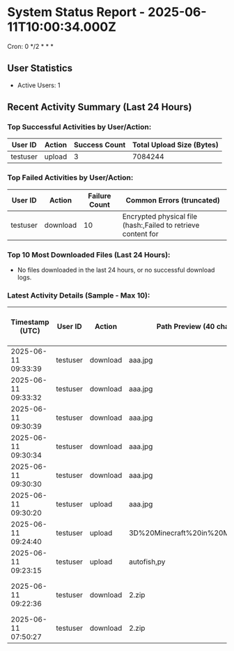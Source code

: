 # System Status Report - 2025-06-11T10:00:34.000Z

Cron: 0 */2 * * *

## User Statistics
- Active Users: 1

## Recent Activity Summary (Last 24 Hours)
### Top Successful Activities by User/Action:
| User ID        | Action   | Success Count | Total Upload Size (Bytes) |
|----------------|----------|---------------|---------------------------|
| testuser       | upload   | 3             | 7084244                   |

### Top Failed Activities by User/Action:
| User ID        | Action   | Failure Count | Common Errors (truncated)    |
|----------------|----------|---------------|------------------------------|
| testuser       | download | 10            | Encrypted physical file (hash:,Failed to retrieve content for |

### Top 10 Most Downloaded Files (Last 24 Hours):
- No files downloaded in the last 24 hours, or no successful download logs.

### Latest Activity Details (Sample - Max 10):
| Timestamp (UTC)       | User ID        | Action   | Path Preview (40 chars)      | Status  | Error Preview (30 chars) |
|-----------------------|----------------|----------|------------------------------|---------|--------------------------|
| 2025-06-11 09:33:39   | testuser       | download | aaa.jpg                      | failure | Encrypted physical file (hash: |
| 2025-06-11 09:33:32   | testuser       | download | aaa.jpg                      | failure | Encrypted physical file (hash: |
| 2025-06-11 09:30:39   | testuser       | download | aaa.jpg                      | failure | Encrypted physical file (hash: |
| 2025-06-11 09:30:34   | testuser       | download | aaa.jpg                      | failure | Encrypted physical file (hash: |
| 2025-06-11 09:30:30   | testuser       | download | aaa.jpg                      | failure | Encrypted physical file (hash: |
| 2025-06-11 09:30:20   | testuser       | upload   | aaa.jpg                      | success | N/A                      |
| 2025-06-11 09:24:40   | testuser       | upload   | 3D%20Minecraft%20in%20Minecraft.zip | success | N/A                      |
| 2025-06-11 09:23:15   | testuser       | upload   | autofish,py                  | success | N/A                      |
| 2025-06-11 09:22:36   | testuser       | download | 2.zip                        | failure | Failed to retrieve content for |
| 2025-06-11 07:50:27   | testuser       | download | 2.zip                        | failure | Encrypted physical file (hash: |

